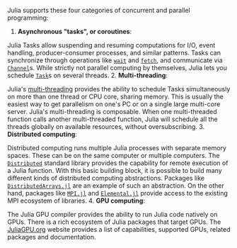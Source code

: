 Julia supports these four categories of concurrent and parallel programming:

1. **Asynchronous "tasks", or coroutines**:

Julia Tasks allow suspending and resuming computations for I/O, event handling, producer-consumer processes, and similar patterns. Tasks can synchronize through operations like [`wait`](https://docs.julialang.org/../../base/parallel/#Base.wait) and [`fetch`](https://docs.julialang.org/../../base/parallel/#Base.fetch-Tuple%7BTask%7D), and communicate via [`Channel`](https://docs.julialang.org/../../base/parallel/#Base.Channel)s. While strictly not parallel computing by themselves, Julia lets you schedule [`Task`](https://docs.julialang.org/../../base/parallel/#Core.Task)s on several threads.
2. **Multi-threading**:

Julia's [multi-threading](https://docs.julialang.org/../multi-threading/#man-multithreading) provides the ability to schedule Tasks simultaneously on more than one thread or CPU core, sharing memory. This is usually the easiest way to get parallelism on one's PC or on a single large multi-core server. Julia's multi-threading is composable. When one multi-threaded function calls another multi-threaded function, Julia will schedule all the threads globally on available resources, without oversubscribing.
3. **Distributed computing**:

Distributed computing runs multiple Julia processes with separate memory spaces. These can be on the same computer or multiple computers. The [`Distributed`](https://docs.julialang.org/../../stdlib/Distributed/#man-distributed) standard library provides the capability for remote execution of a Julia function. With this basic building block, it is possible to build many different kinds of distributed computing abstractions. Packages like [`DistributedArrays.jl`](https://github.com/JuliaParallel/DistributedArrays.jl) are an example of such an abstraction. On the other hand, packages like [`MPI.jl`](https://github.com/JuliaParallel/MPI.jl) and [`Elemental.jl`](https://github.com/JuliaParallel/Elemental.jl) provide access to the existing MPI ecosystem of libraries.
4. **GPU computing**:

The Julia GPU compiler provides the ability to run Julia code natively on GPUs. There is a rich ecosystem of Julia packages that target GPUs. The [JuliaGPU.org](https://juliagpu.org) website provides a list of capabilities, supported GPUs, related packages and documentation.



